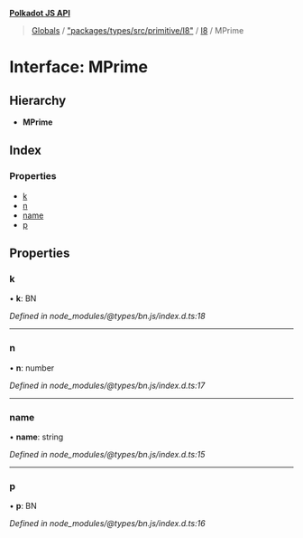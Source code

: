 **[Polkadot JS API](../README.md)**

> [Globals](../globals.md) / ["packages/types/src/primitive/I8"](../modules/_packages_types_src_primitive_i8_.md) / [I8](../classes/_packages_types_src_primitive_i8_.i8.md) / MPrime

# Interface: MPrime

## Hierarchy

* **MPrime**

## Index

### Properties

* [k](_packages_types_src_primitive_i8_.i8.mprime.md#k)
* [n](_packages_types_src_primitive_i8_.i8.mprime.md#n)
* [name](_packages_types_src_primitive_i8_.i8.mprime.md#name)
* [p](_packages_types_src_primitive_i8_.i8.mprime.md#p)

## Properties

### k

•  **k**: BN

*Defined in node_modules/@types/bn.js/index.d.ts:18*

___

### n

•  **n**: number

*Defined in node_modules/@types/bn.js/index.d.ts:17*

___

### name

•  **name**: string

*Defined in node_modules/@types/bn.js/index.d.ts:15*

___

### p

•  **p**: BN

*Defined in node_modules/@types/bn.js/index.d.ts:16*

